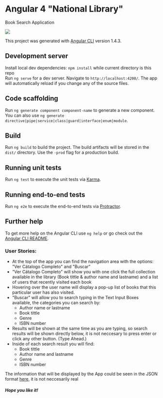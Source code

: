 <h1><strong>Angular 4 "National Library"</strong></h1>
<p>Book Search Application</p>
<img src="https://user-images.githubusercontent.com/30567608/31730008-e7227666-b430-11e7-99f8-2344d1e50de7.gif">

This project was generated with [Angular CLI](https://github.com/angular/angular-cli) version 1.4.3.

## Development server

Install local dev dependencies: `npm install` while current directory is this repo <br>
Run `ng serve` for a dev server. Navigate to `http://localhost:4200/`. The app will automatically reload if you change any of the source files.

## Code scaffolding

Run `ng generate component component-name` to generate a new component. You can also use `ng generate directive|pipe|service|class|guard|interface|enum|module`.

## Build

Run `ng build` to build the project. The build artifacts will be stored in the `dist/` directory. Use the `-prod` flag for a production build.

## Running unit tests

Run `ng test` to execute the unit tests via [Karma](https://karma-runner.github.io).

## Running end-to-end tests

Run `ng e2e` to execute the end-to-end tests via [Protractor](http://www.protractortest.org/).

## Further help

To get more help on the Angular CLI use `ng help` or go check out the [Angular CLI README](https://github.com/angular/angular-cli/blob/master/README.md).

<h3>User Stories: </h3>
<ul>
  <li>At the top of the app you can find the navigation area with the options: "Ver Cátalogo Completo" and "Buscar"</li>
	<li>"Ver Cátalogo Completo" will show you with one click the full collection available in the library (Book tittle & author name and lastname) and a list of users that recently visited each book</li>
  <li>Hovering over the user name will display a pop-up list of books that this particular user has also visited.</li>
  <li>"Buscar" will allow you to search typing in the Text Input Boxes available, the categories you can search by:
    <ul>
      <li>Author name or lastname</li>
      <li>Book tittle</li>
      <li>Genre</li>
      <li>ISBN number</li>
    </ul>
  </li>
  <li>Results will be shown at the same time as you are typing, so search results will be shown directly below, it is not neccesary to press enter or click any other button. (Type Ahead.)</li>
  <li>Inside of each search result you will find:
    <ul>
      <li>Book tittle</li>
      <li>Author name and lastname</li>
      <li>Genre</li>
      <li>ISBN number</li>
    </ul>
  </li>
</ul>
<p>The information that will be displayed by the App could be seen in the JSON format <a href="https://gist.githubusercontent.com/finizen/6f5d574cec11112342c552fe6fa64a8a/raw/4cf357afb82e6baae7fd06c5a7c3990d1c0977f6/booksV1.json">here</a>, it is not neccesarily real</p>

<h5>Hope you like it!</h5>
